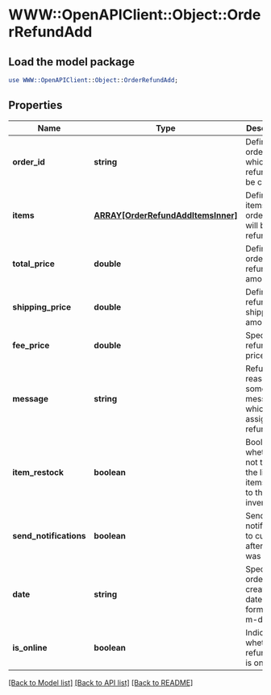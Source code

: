 # WWW::OpenAPIClient::Object::OrderRefundAdd

## Load the model package
```perl
use WWW::OpenAPIClient::Object::OrderRefundAdd;
```

## Properties
Name | Type | Description | Notes
------------ | ------------- | ------------- | -------------
**order_id** | **string** | Defines the order for which the refund will be created. | [optional] 
**items** | [**ARRAY[OrderRefundAddItemsInner]**](OrderRefundAddItemsInner.md) | Defines items in the order that will be refunded | [optional] 
**total_price** | **double** | Defines order refund amount. | [optional] 
**shipping_price** | **double** | Defines refund shipping amount. | [optional] 
**fee_price** | **double** | Specifies refund&#39;s fee price | [optional] 
**message** | **string** | Refund reason, or some else message which assigned to refund. | [optional] 
**item_restock** | **boolean** | Boolean, whether or not to add the line items back to the store inventory. | [optional] [default to false]
**send_notifications** | **boolean** | Send notifications to customer after refund was created | [optional] [default to false]
**date** | **string** | Specifies an order creation date in format Y-m-d H:i:s | [optional] 
**is_online** | **boolean** | Indicates whether refund type is online | [optional] [default to false]

[[Back to Model list]](../README.md#documentation-for-models) [[Back to API list]](../README.md#documentation-for-api-endpoints) [[Back to README]](../README.md)


